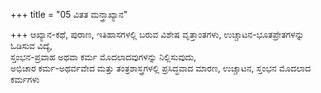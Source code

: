 +++
title = "05 ವಿತತ ಮನ್ತ್ರಾಖ್ಯಾನ"

+++
ಆಖ್ಯಾನ-ಕಥೆ, ಪುರಾಣ, ಇತಿಹಾಸಗಳಲ್ಲಿ ಬರುವ ವಿಶೇಷ ವೃತ್ತಾಂತಗಳು, ಉಚ್ಚಾಟನ-ಭೂತಪ್ರೇತಗಳನ್ನು ಓಡಿಸುವ ವಿದ್ಯೆ,   
ಸ್ತಂಭನ-ಪ್ರವಾಹ ಅಥವಾ ಕರ್ಮ ಮೊದಲಾದವುಗಳನ್ನು ನಿಲ್ಲಿಸುವುದು,   
ಅಭಿಚಾರ ಕರ್ಮ-ಅಥರ್ವವೇದ ಮತ್ತು ತಂತ್ರಶಾಸ್ತ್ರಗಳಲ್ಲಿ ಪ್ರಸಿದ್ಧವಾದ ಮಾರಣ, ಉಚ್ಚಾಟನ, ಸ್ತಂಭನ ಮೊದಲಾದ ಕರ್ಮಗಳು